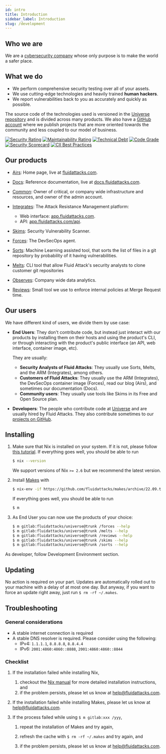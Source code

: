 ```yaml
---
id: intro
title: Introduction
sidebar_label: Introduction
slug: /development
---
```


## Who we are

We are a [cybersecurity company](https://fluidattacks.com)
whose only purpose is to make the world
a safer place.

## What we do

- We perform comprehensive security testing
  over all of your assets.
- We use cutting-edge technologies
  and heavily trained **human hackers**.
- We report vulnerabilities back to you
  as accurately and quickly as possible.

The source code of the technologies used
is versioned in the [Universe repository][universe]
and is divided across many products.
We also have a [GitHub account][github_fluidattacks]
where we publish projects
that are more oriented towards the community
and less coupled to our model of business.

[![Security Rating](https://sonarcloud.io/api/project_badges/measure?project=fluidattacks_universe&metric=security_rating)](https://sonarcloud.io/summary/new_code?id=fluidattacks_universe)
[![Maintainability Rating](https://sonarcloud.io/api/project_badges/measure?project=fluidattacks_universe&metric=sqale_rating)](https://sonarcloud.io/summary/new_code?id=fluidattacks_universe)
[![Technical Debt](https://sonarcloud.io/api/project_badges/measure?project=fluidattacks_universe&metric=sqale_index)](https://sonarcloud.io/summary/new_code?id=fluidattacks_universe)
[![Code Grade](https://api.codiga.io/project/34008/score/svg)](https://www.code-inspector.com)
[![Security Scorecard](https://img.shields.io/badge/Security%20Scorecard-A-green)](https://securityscorecard.com/security-rating/fluidattacks.com?utm_medium=badge&utm_source=fluidattacks.com&utm_campaign=seal-of-trust)
[![CII Best Practices](https://bestpractices.coreinfrastructure.org/projects/6313/badge)](https://bestpractices.coreinfrastructure.org/projects/6313)

## Our products

- [Airs](/development/airs): Home page,
  live at [fluidattacks.com](https://fluidattacks.com/).
- [Docs](/development/docs): Reference documentation,
  live at [docs.fluidattacks.com](https://docs.fluidattacks.com/).

- [Common](/development/common): Owner of critical,
  or company wide infrastructure and resources,
  and owner of the admin account.

- [Integrates](/development/integrates): The Attack Resistance Management platform:

  - Web interface: [app.fluidattacks.com](https://app.fluidattacks.com/).
  - API: [app.fluidattacks.com/api](https://app.fluidattacks.com/api).

- [Skims](/development/skims): Security Vulnerability Scanner.
- [Forces](/development/forces): The DevSecOps agent.
- [Sorts](/development/sorts): Machine Learning assisted tool,
  that sorts the list of files in a git repository
  by probability of it having vulnerabilities.

- [Melts](/development/melts): CLI tool that allow Fluid Attack's security analysts
  to clone customer git repositories

- [Observes](/development/observes): Company wide data analytics.

- [Reviews](/development/reviews): Small tool we use
  to enforce internal policies at Merge Request time.

## Our users

We have different kind of users,
we divide them by use case:

- **End Users**:
  They don't contribute code,
  but instead just interact with our products
  by installing them on their hosts and using the product's CLI,
  or through interacting with the product's public interface
  (an API, web interface, container image, etc).

  They are usually:

  - **Security Analysts of Fluid Attacks**:
    They usually use Sorts, Melts, and the ARM (Integrates), among others.
  - **Customers of Fluid Attacks**:
    They usually use the ARM (Integrates),
    the DevSecOps container image (Forces),
    read our blog (Airs),
    and sometimes our documentation (Docs).
  - **Community users**:
    They usually use tools like Skims in its Free and Open Source plan.

- **Developers**:
  The people who contribute code at [Universe][universe]
  and are usually hired by Fluid Attacks.
  They also contribute sometimes to our [projects on GitHub][github_fluidattacks].

## Installing

1. Make sure that Nix is installed on your system.
   If it is not,
   please follow [this tutorial](https://nixos.org/download.html).
   If everything goes well,
   you should be able to run

   ```bash
   $ nix --version
   ```

   We support versions of Nix `>= 2.6` but we recommend the latest version.

1. Install [Makes](https://github.com/fluidattacks/makes) with

   ```bash
   $ nix-env -if https://github.com/fluidattacks/makes/archive/22.09.tar.gz
   ```

   If everything goes well,
   you should be able to run

   ```bash
   $ m
   ```

1. As End User you can now use the products of your choice:

   ```bash
   $ m gitlab:fluidattacks/universe@trunk /forces --help
   $ m gitlab:fluidattacks/universe@trunk /melts --help
   $ m gitlab:fluidattacks/universe@trunk /reviews --help
   $ m gitlab:fluidattacks/universe@trunk /skims --help
   $ m gitlab:fluidattacks/universe@trunk /sorts --help
   ```

As developer, follow Development Environment section.

## Updating

No action is required on your part.
Updates are automatically rolled out to your machine
with a delay of at most one day.
But anyway,
if you want to force an update right away,
just run `$ rm -rf ~/.makes`.

## Troubleshooting

### General considerations

- A stable internet connection is required
- A stable DNS resolver is required.
  Please consider using the following:
  - IPv4: `1.1.1.1`, `8.8.8.8`, `8.8.4.4`
  - IPv6: `2001:4860:4860::8888`, `2001:4860:4860::8844`

### Checklist

1. If the installation failed while installing Nix,

   1. checkout the [Nix manual](https://nixos.org/manual/nix/stable/#chap-installation)
      for more detailed installation instructions, and
   1. if the problem persists,
      please let us know at help@fluidattacks.com.

1. If the installation failed while installing Makes,
   please let us know at help@fluidattacks.com.

1. If the process failed while using `$ m gitlab:xxx /yyy`,

   1. repeat the installation of Makes and try again,

   1. refresh the cache with `$ rm -rf ~/.makes` and try again, and

   1. if the problem persists,
      please let us know at help@fluidattacks.com.

<!--  -->

[universe]: https://gitlab.com/fluidattacks/universe
[github_fluidattacks]: https://github.com/fluidattacks
